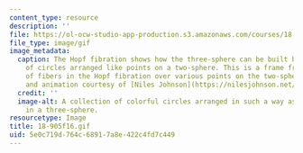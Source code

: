 ```yaml
---
content_type: resource
description: ''
file: https://ol-ocw-studio-app-production.s3.amazonaws.com/courses/18-905-algebraic-topology-i-fall-2016/5e0c719d764c68917a8e422c4fd7c449_18-905f16.gif
file_type: image/gif
image_metadata:
  caption: The Hopf fibration shows how the three-sphere can be built by a collection
    of circles arranged like points on a two-sphere. This is a frame from [an animation](https://youtu.be/AKotMPGFJYk)
    of fibers in the Hopf fibration over various points on the two-sphere. (Image
    and animation courtesy of [Niles Johnson](https://nilesjohnson.net/hopf.html).
  credit: ''
  image-alt: A collection of colorful circles arranged in such a way as they result
    in a three-sphere.
resourcetype: Image
title: 18-905f16.gif
uid: 5e0c719d-764c-6891-7a8e-422c4fd7c449
---
```

